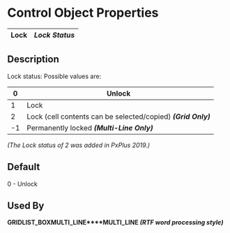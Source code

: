 # Control Object Properties

**Lock** |  **_Lock Status_**  
---|---  
  
## Description

Lock status: Possible values are:

0 |  Unlock  
---|---  
1 |  Lock  
2 |  Lock (cell contents can be selected/copied) **_(Grid Only)_**  
-1 |  Permanently locked **_(Multi-Line Only)_**  
  
_(The Lock status of 2 was added in PxPlus 2019.)_

## Default

0 - Unlock

## Used By

**GRID****LIST_BOX****MULTI_LINE****MULTI_LINE _(RTF word processing style)_**
